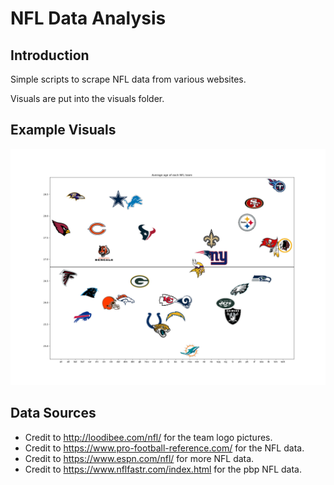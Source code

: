 # NFL Data Analysis

## Introduction

Simple scripts to scrape NFL data from various websites. 

Visuals are put into the visuals folder.

## Example Visuals

![](https://github.com/klobby19/nfl/blob/master/Visuals/avgage.png?raw=true)

## Data Sources

- Credit to http://loodibee.com/nfl/ for the team logo pictures.  
- Credit to https://www.pro-football-reference.com/ for the NFL data.
- Credit to https://www.espn.com/nfl/ for more NFL data.
- Credit to https://www.nflfastr.com/index.html for the pbp NFL data.
